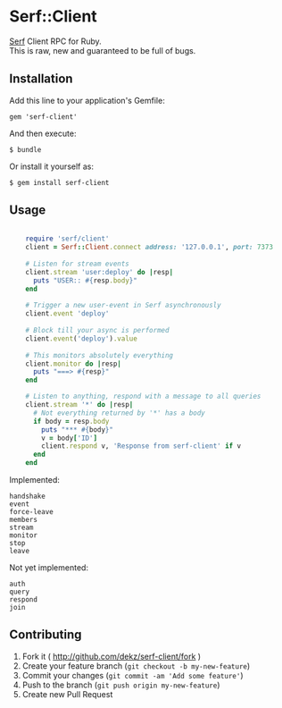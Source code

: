 # Serf::Client

[Serf](http://serfdom.io) Client RPC for Ruby.  
This is raw, new and guaranteed to be full of bugs.

## Installation

Add this line to your application's Gemfile:

    gem 'serf-client'

And then execute:

    $ bundle

Or install it yourself as:

    $ gem install serf-client

## Usage

```ruby
    
    require 'serf/client'
    client = Serf::Client.connect address: '127.0.0.1', port: 7373
    
    # Listen for stream events
    client.stream 'user:deploy' do |resp|
      puts "USER:: #{resp.body}"
    end
    
    # Trigger a new user-event in Serf asynchronously
    client.event 'deploy'
    
    # Block till your async is performed
    client.event('deploy').value
    
    # This monitors absolutely everything
    client.monitor do |resp|
      puts "===> #{resp}"
    end

    # Listen to anything, respond with a message to all queries
    client.stream '*' do |resp|
      # Not everything returned by '*' has a body
      if body = resp.body
        puts "*** #{body}"
        v = body['ID']
        client.respond v, 'Response from serf-client' if v
      end
    end

```


Implemented:  

    handshake
    event
    force-leave
    members
    stream
    monitor
    stop
    leave

Not yet implemented:  

    auth
    query
    respond
    join

## Contributing

1. Fork it ( http://github.com/dekz/serf-client/fork )
2. Create your feature branch (`git checkout -b my-new-feature`)
3. Commit your changes (`git commit -am 'Add some feature'`)
4. Push to the branch (`git push origin my-new-feature`)
5. Create new Pull Request
